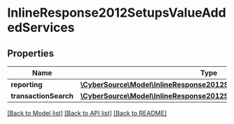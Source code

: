 # InlineResponse2012SetupsValueAddedServices

## Properties
Name | Type | Description | Notes
------------ | ------------- | ------------- | -------------
**reporting** | [**\CyberSource\Model\InlineResponse2012SetupsPaymentsDigitalPayments**](InlineResponse2012SetupsPaymentsDigitalPayments.md) |  | [optional] 
**transactionSearch** | [**\CyberSource\Model\InlineResponse2012SetupsPaymentsDigitalPayments**](InlineResponse2012SetupsPaymentsDigitalPayments.md) |  | [optional] 

[[Back to Model list]](../README.md#documentation-for-models) [[Back to API list]](../README.md#documentation-for-api-endpoints) [[Back to README]](../README.md)


